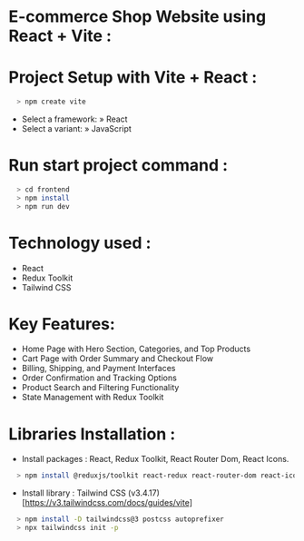 # E-commerce Shop Website using React + Vite :

# Project Setup with Vite + React :

```bash
  > npm create vite
```

- Select a framework: » React
- Select a variant: » JavaScript

# Run start project command :

```bash
  > cd frontend
  > npm install
  > npm run dev
```

# Technology used :

- React
- Redux Toolkit
- Tailwind CSS

# Key Features:

- Home Page with Hero Section, Categories, and Top Products
- Cart Page with Order Summary and Checkout Flow
- Billing, Shipping, and Payment Interfaces
- Order Confirmation and Tracking Options
- Product Search and Filtering Functionality
- State Management with Redux Toolkit

# Libraries Installation :

- Install packages : React, Redux Toolkit, React Router Dom, React Icons.

```bash
  > npm install @reduxjs/toolkit react-redux react-router-dom react-icons
```

- Install library : Tailwind CSS (v3.4.17)
  [https://v3.tailwindcss.com/docs/guides/vite]

```bash
  > npm install -D tailwindcss@3 postcss autoprefixer
  > npx tailwindcss init -p
```
